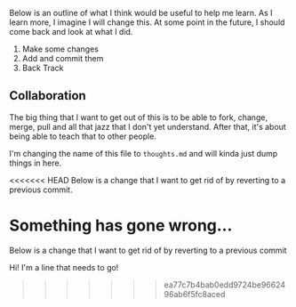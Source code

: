 
Below is an outline of what I think would be useful to help me learn.
As I learn more, I imagine I will change this. At some point in the 
future, I should come back and look at what I did.

1. Make some changes
2. Add and commit them
3. Back Track


## Collaboration
The big thing that I want to get out of this is to be able to fork,
change, merge, pull and all that jazz that I don't yet understand.
After that, it's about being able to teach that to other people.

I'm changing the name of this file to `thoughts.md` and will kinda just dump things in here.

<<<<<<< HEAD
Below is a change that I want to get rid of by reverting to a previous commit.

Something has gone wrong...
=======
Below is a change that I want to get rid of by reverting to a previous commit

Hi! I'm a line that needs to go!
>>>>>>> ea77c7b4bab0edd9724be9662496ab6f5fc8aced
